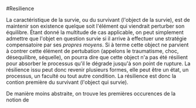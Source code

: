 #Resilience


La caractéristique de la survie, ou du survivant (l'object de la survie), est de maintenir son existence quelque soit l'élément qui viendrait perturber son équilibre. Étant donné la multitude de cas applicable, on peut simplement admettre que l'objet en question survie si il arrive à effectuer une stratégie compensatoire par ses *propres moyens*. Si à terme cette object ne parvient à contrer  cette élément de pertubation (appelons le traumatisme, choc, désequilibre, séquelle), on pourra dire que cette object n'a pas été résilient pour absorber le processus qu'il le dégrade jusqu'à son point de rupture. La résilience issu peut donc revenir plusieurs formes, elle peut être un état, un processus, un faculté ou tout autre condition. La résilience est donc la contion première du survivant (l'object qui survie).

De manière moins abstraite, on trouve les premières occurences de la notion de 